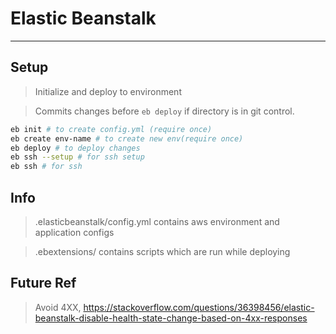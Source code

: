 # Elastic Beanstalk
---

## Setup
> Initialize and deploy to environment

> Commits changes before `eb deploy` if directory is in git control.

```bash
eb init # to create config.yml (require once)
eb create env-name # to create new env(require once)
eb deploy # to deploy changes
eb ssh --setup # for ssh setup
eb ssh # for ssh
```

## Info

> .elasticbeanstalk/config.yml contains aws environment and application configs

> .ebextensions/ contains scripts which are run while deploying


## Future Ref

> Avoid 4XX, https://stackoverflow.com/questions/36398456/elastic-beanstalk-disable-health-state-change-based-on-4xx-responses

